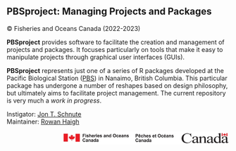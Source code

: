 ## PBSproject: Managing Projects and Packages ##
&copy; Fisheries and Oceans Canada (2022-2023)

**PBSproject** provides software to facilitate the creation and management of projects and packages. It focuses particularly on tools that make it easy to manipulate projects through graphical user interfaces (GUIs). 


**PBSproject** represents just one of a series of R packages developed at the Pacific Biological Station (<a href="http://www.pac.dfo-mpo.gc.ca/science/facilities-installations/index-eng.html#pbs">PBS</a>) in Nanaimo, British Columbia. This particular package has undergone a number of reshapes based on design philosophy, but ultimately aims to facilitate project management. The current repository is very much a *work in progress*.


Instigator: <a href="schnutej@shaw.ca">Jon T. Schnute</a><br>
Maintainer: <a href="mailto:rowan.haigh@dfo-mpo.gc.ca">Rowan Haigh</a>

<p align="right"><img src="DFOlogo_small.jpg" alt="DFO logo" style="height:30px;"></p> 
